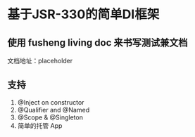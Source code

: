# 基于JSR-330的简单DI框架

## 使用 fusheng living doc 来书写测试兼文档

文档地址：placeholder

## 支持

1. @Inject on constructor
2. @Qualifier and @Named
3. @Scope & @Singleton
4. 简单的托管 App
